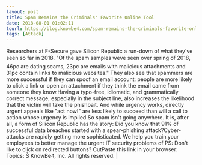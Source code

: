 ```yaml
---
layout: post
title: Spam Remains the Criminals' Favorite Online Tool
date: 2018-08-01 01:02:11
tourl: https://blog.knowbe4.com/spam-remains-the-criminals-favorite-online-tool
tags: [Attack]
---
```

Researchers at F-Secure gave Silicon Republic a run-down of what they've seen so far in 2018. "Of the spam samples weve seen over spring of 2018, 46pc are dating scams, 23pc are emails with malicious attachments and 31pc contain links to malicious websites." They also see that spammers are more successful if they can spoof an email account: people are more likely to click a link or open an attachment if they think the email came from someone they know.Having a typo-free, idiomatic, and grammatically correct message, especially in the subject line, also increases the likelihood that the victim will take the phishbait. And while urgency works, directly urgent appeals like "act now!" are less likely to succeed than will a call to action whose urgency is implied.So spam isn't going anywhere. It is, after all, a form of Silicon Republic has the story: Did you know that 91% of successful data breaches started with a spear-phishing attack?Cyber-attacks are rapidly getting more sophisticated. We help you train your employees to better manage the urgent IT security problems of PS: Don't like to click on redirected buttons? CutPaste this link in your browser: Topics: Š KnowBe4, Inc. All rights reserved. | 